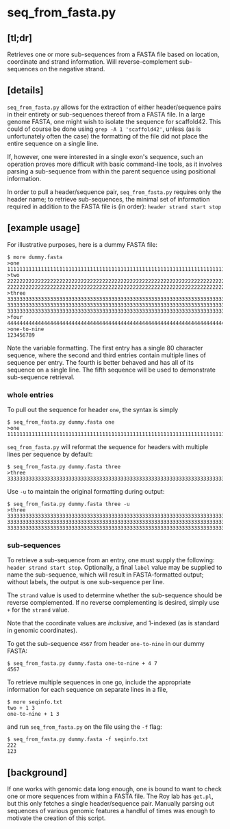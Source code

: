 # __seq_from_fasta.py__

## __[tl;dr]__

Retrieves one or more sub-sequences from a FASTA file based on location, coordinate and strand information. Will reverse-complement sub-sequences on the negative strand.

## __[details]__

`seq_from_fasta.py` allows for the extraction of either header/sequence pairs in their entirety or sub-sequences thereof from a FASTA file. In a large genome FASTA, one might wish to isolate the sequence for scaffold42. This could of course be done using `grep -A 1 'scaffold42'`, unless (as is unfortunately often the case) the formatting of the file did not place the entire sequence on a single line.

If, however, one were interested in a single exon's sequence, such an operation proves more difficult with basic command-line tools, as it involves parsing a sub-sequence from within the parent sequence using positional information.

In order to pull a header/sequence pair, `seq_from_fasta.py` requires only the header name; to retrieve sub-sequences, the minimal set of information required in addition to the FASTA file is (in order): `header strand start stop`

## __[example usage]__

For illustrative purposes, here is a dummy FASTA file:

```
$ more dummy.fasta
>one
11111111111111111111111111111111111111111111111111111111111111111111111111111111
>two
22222222222222222222222222222222222222222222222222222222222222222222222222222222
22222222222222222222222222222222222222222222222222222222222222222222222222222222
>three
33333333333333333333333333333333333333333333333333333333333333333333333333333333
33333333333333333333333333333333333333333333333333333333333333333333333333333333
33333333333333333333333333333333333333333333333333333333333333333333333333333333
>four
44444444444444444444444444444444444444444444444444444444444444444444444444444444444444444444444444444444444444444444444444444444444444444444444444444444444444444444444444444444444444444444444444444444444444444444444444444444444444444444444444444444444444444444444444444444444444444444444444444444444444444444444444444444
>one-to-nine
123456789
```

Note the variable formatting. The first entry has a single 80 character sequence, where the second and third entries contain multiple lines of sequence per entry. The fourth is better behaved and has all of its sequence on a single line. The fifth sequence will be used to demonstrate sub-sequence retrieval.

### __whole entries__

To pull out the sequence for header `one`, the syntax is simply

```
$ seq_from_fasta.py dummy.fasta one
>one
11111111111111111111111111111111111111111111111111111111111111111111111111111111
```

`seq_from_fasta.py` will reformat the sequence for headers with multiple lines per sequence by default:

```
$ seq_from_fasta.py dummy.fasta three
>three
333333333333333333333333333333333333333333333333333333333333333333333333333333333333333333333333333333333333333333333333333333333333333333333333333333333333333333333333333333333333333333333333333333333333333333333333333333333333333333333333
```

Use `-u` to maintain the original formatting during output:

```
$ seq_from_fasta.py dummy.fasta three -u
>three
33333333333333333333333333333333333333333333333333333333333333333333333333333333
33333333333333333333333333333333333333333333333333333333333333333333333333333333
33333333333333333333333333333333333333333333333333333333333333333333333333333333
```

### __sub-sequences__

To retrieve a sub-sequence from an entry, one must supply the following: `header strand start stop`. Optionally, a final `label` value may be supplied to name the sub-sequence, which will result in FASTA-formatted output; without labels, the output is one sub-sequence per line.

The `strand` value is used to determine whether the sub-sequence should be reverse complemented. If no reverse complementing is desired, simply use `+` for the `strand` value.

Note that the coordinate values are _inclusive_, and 1-indexed (as is standard in genomic coordinates).

To get the sub-sequence `4567` from header `one-to-nine` in our dummy FASTA:

```
$ seq_from_fasta.py dummy.fasta one-to-nine + 4 7
4567
```

To retrieve multiple sequences in one go, include the appropriate information for each sequence on separate lines in a file,

```
$ more seqinfo.txt          
two + 1 3
one-to-nine + 1 3
```

and run `seq_from_fasta.py` on the file using the `-f` flag:

```
$ seq_from_fasta.py dummy.fasta -f seqinfo.txt 
222
123
```

## __[background]__

If one works with genomic data long enough, one is bound to want to check one or more sequences from within a FASTA file. The Roy lab has `get.pl`, but this only fetches a single header/sequence pair. Manually parsing out sequences of various genomic features a handful of times was enough to motivate the creation of this script.